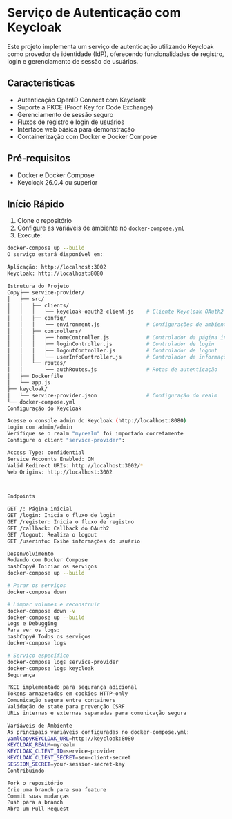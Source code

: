 # Serviço de Autenticação com Keycloak

Este projeto implementa um serviço de autenticação utilizando Keycloak como provedor de identidade (IdP), oferecendo funcionalidades de registro, login e gerenciamento de sessão de usuários.

## Características

- Autenticação OpenID Connect com Keycloak
- Suporte a PKCE (Proof Key for Code Exchange)
- Gerenciamento de sessão seguro
- Fluxos de registro e login de usuários
- Interface web básica para demonstração
- Containerização com Docker e Docker Compose

## Pré-requisitos

- Docker e Docker Compose
- Keycloak 26.0.4 ou superior

## Início Rápido

1. Clone o repositório
2. Configure as variáveis de ambiente no `docker-compose.yml`
3. Execute:
```bash
docker-compose up --build
O serviço estará disponível em:

Aplicação: http://localhost:3002
Keycloak: http://localhost:8080

Estrutura do Projeto
Copy├── service-provider/
│   ├── src/
│   │   ├── clients/
│   │   │   └── keycloak-oauth2-client.js    # Cliente Keycloak OAuth2
│   │   ├── config/
│   │   │   └── environment.js               # Configurações de ambiente
│   │   ├── controllers/
│   │   │   ├── homeController.js            # Controlador da página inicial
│   │   │   ├── loginController.js           # Controlador de login
│   │   │   ├── logoutController.js          # Controlador de logout
│   │   │   └── userInfoController.js        # Controlador de informações do usuário
│   │   └── routes/
│   │       └── authRoutes.js                # Rotas de autenticação
│   ├── Dockerfile
│   └── app.js
├── keycloak/
│   └── service-provider.json                # Configuração do realm
└── docker-compose.yml
Configuração do Keycloak

Acesse o console admin do Keycloak (http://localhost:8080)
Login com admin/admin
Verifique se o realm "myrealm" foi importado corretamente
Configure o client "service-provider":

Access Type: confidential
Service Accounts Enabled: ON
Valid Redirect URIs: http://localhost:3002/*
Web Origins: http://localhost:3002



Endpoints

GET /: Página inicial
GET /login: Inicia o fluxo de login
GET /register: Inicia o fluxo de registro
GET /callback: Callback do OAuth2
GET /logout: Realiza o logout
GET /userinfo: Exibe informações do usuário

Desenvolvimento
Rodando com Docker Compose
bashCopy# Iniciar os serviços
docker-compose up --build

# Parar os serviços
docker-compose down

# Limpar volumes e reconstruir
docker-compose down -v
docker-compose up --build
Logs e Debugging
Para ver os logs:
bashCopy# Todos os serviços
docker-compose logs

# Serviço específico
docker-compose logs service-provider
docker-compose logs keycloak
Segurança

PKCE implementado para segurança adicional
Tokens armazenados em cookies HTTP-only
Comunicação segura entre containers
Validação de state para prevenção CSRF
URLs internas e externas separadas para comunicação segura

Variáveis de Ambiente
As principais variáveis configuradas no docker-compose.yml:
yamlCopyKEYCLOAK_URL=http://keycloak:8080
KEYCLOAK_REALM=myrealm
KEYCLOAK_CLIENT_ID=service-provider
KEYCLOAK_CLIENT_SECRET=seu-client-secret
SESSION_SECRET=your-session-secret-key
Contribuindo

Fork o repositório
Crie uma branch para sua feature
Commit suas mudanças
Push para a branch
Abra um Pull Request